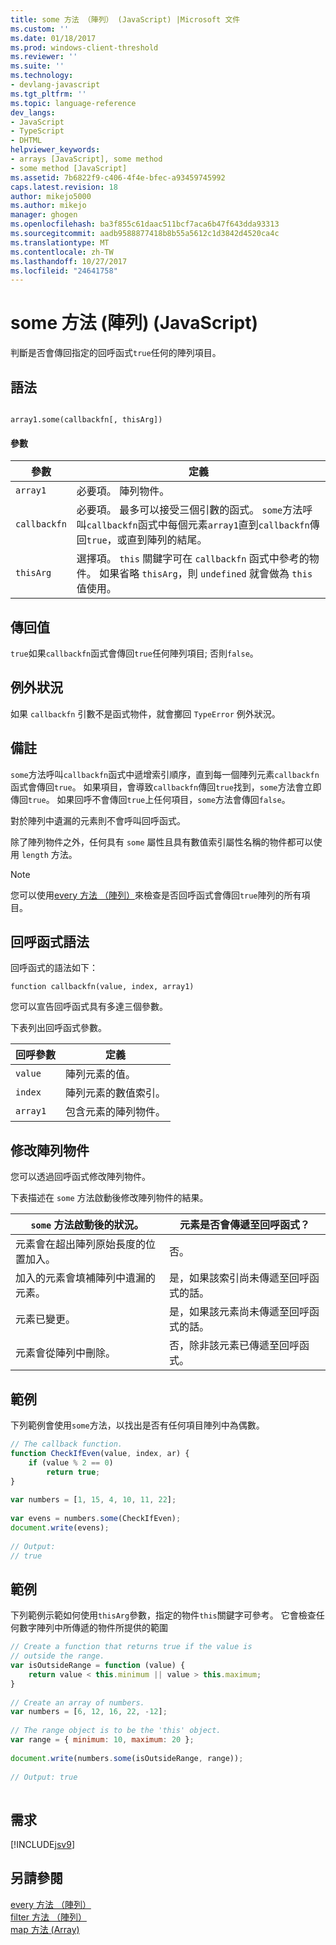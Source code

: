 ```yaml
---
title: some 方法 （陣列） (JavaScript) |Microsoft 文件
ms.custom: ''
ms.date: 01/18/2017
ms.prod: windows-client-threshold
ms.reviewer: ''
ms.suite: ''
ms.technology:
- devlang-javascript
ms.tgt_pltfrm: ''
ms.topic: language-reference
dev_langs:
- JavaScript
- TypeScript
- DHTML
helpviewer_keywords:
- arrays [JavaScript], some method
- some method [JavaScript]
ms.assetid: 7b6822f9-c406-4f4e-bfec-a93459745992
caps.latest.revision: 18
author: mikejo5000
ms.author: mikejo
manager: ghogen
ms.openlocfilehash: ba3f855c61daac511bcf7aca6b47f643dda93313
ms.sourcegitcommit: aadb9588877418b8b55a5612c1d3842d4520ca4c
ms.translationtype: MT
ms.contentlocale: zh-TW
ms.lasthandoff: 10/27/2017
ms.locfileid: "24641758"
---
```

# <a name="some-method-array-javascript"></a>some 方法 (陣列) (JavaScript)
判斷是否會傳回指定的回呼函式`true`任何的陣列項目。  
  
## <a name="syntax"></a>語法  
  
```  
  
array1.some(callbackfn[, thisArg])  
```  
  
#### <a name="parameters"></a>參數  
  
|參數|定義|  
|---------------|----------------|  
|`array1`|必要項。 陣列物件。|  
|`callbackfn`|必要項。 最多可以接受三個引數的函式。 `some`方法呼叫`callbackfn`函式中每個元素`array1`直到`callbackfn`傳回`true`，或直到陣列的結尾。|  
|`thisArg`|選擇項。 `this` 關鍵字可在 `callbackfn` 函式中參考的物件。 如果省略 `thisArg`，則 `undefined` 就會做為 `this` 值使用。|  
  
## <a name="return-value"></a>傳回值  
 `true`如果`callbackfn`函式會傳回`true`任何陣列項目; 否則`false`。  
  
## <a name="exceptions"></a>例外狀況  
 如果 `callbackfn` 引數不是函式物件，就會擲回 `TypeError` 例外狀況。  
  
## <a name="remarks"></a>備註  
 `some`方法呼叫`callbackfn`函式中遞增索引順序，直到每一個陣列元素`callbackfn`函式會傳回`true`。 如果項目，會導致`callbackfn`傳回`true`找到，`some`方法會立即傳回`true`。 如果回呼不會傳回`true`上任何項目，`some`方法會傳回`false`。  
  
 對於陣列中遺漏的元素則不會呼叫回呼函式。  
  
 除了陣列物件之外，任何具有 `some` 屬性且具有數值索引屬性名稱的物件都可以使用 `length` 方法。  
  
> [!NOTE]
>  您可以使用[every 方法 （陣列）](../../javascript/reference/every-method-array-javascript.md)來檢查是否回呼函式會傳回`true`陣列的所有項目。  
  
## <a name="callback-function-syntax"></a>回呼函式語法  
 回呼函式的語法如下：  
  
 `function callbackfn(value, index, array1)`  
  
 您可以宣告回呼函式具有多達三個參數。  
  
 下表列出回呼函式參數。  
  
|回呼參數|定義|  
|------------------------|----------------|  
|`value`|陣列元素的值。|  
|`index`|陣列元素的數值索引。|  
|`array1`|包含元素的陣列物件。|  
  
## <a name="modifying-the-array-object"></a>修改陣列物件  
 您可以透過回呼函式修改陣列物件。  
  
 下表描述在 `some` 方法啟動後修改陣列物件的結果。  
  
|`some` 方法啟動後的狀況。|元素是否會傳遞至回呼函式？|  
|----------------------------------------------|------------------------------------------|  
|元素會在超出陣列原始長度的位置加入。|否。|  
|加入的元素會填補陣列中遺漏的元素。|是，如果該索引尚未傳遞至回呼函式的話。|  
|元素已變更。|是，如果該元素尚未傳遞至回呼函式的話。|  
|元素會從陣列中刪除。|否，除非該元素已傳遞至回呼函式。|  
  
## <a name="example"></a>範例  
 下列範例會使用`some`方法，以找出是否有任何項目陣列中為偶數。  
  
```JavaScript  
// The callback function.  
function CheckIfEven(value, index, ar) {  
    if (value % 2 == 0)  
        return true;  
}  
  
var numbers = [1, 15, 4, 10, 11, 22];  
  
var evens = numbers.some(CheckIfEven);  
document.write(evens);  
  
// Output:  
// true  
```  
  
## <a name="example"></a>範例  
 下列範例示範如何使用`thisArg`參數，指定的物件`this`關鍵字可參考。 它會檢查任何數字陣列中所傳遞的物件所提供的範圍  
  
```JavaScript  
// Create a function that returns true if the value is   
// outside the range.  
var isOutsideRange = function (value) {  
    return value < this.minimum || value > this.maximum;  
}  
  
// Create an array of numbers.  
var numbers = [6, 12, 16, 22, -12];  
  
// The range object is to be the 'this' object.  
var range = { minimum: 10, maximum: 20 };  
  
document.write(numbers.some(isOutsideRange, range));  
  
// Output: true  
  
```  
  
## <a name="requirements"></a>需求  
 [!INCLUDE[jsv9](../../javascript/includes/jsv9-md.md)]  
  
## <a name="see-also"></a>另請參閱  
 [every 方法 （陣列）](../../javascript/reference/every-method-array-javascript.md)   
 [filter 方法 （陣列）](../../javascript/reference/filter-method-array-javascript.md)   
 [map 方法 (Array)](../../javascript/reference/map-method-array-javascript.md)
